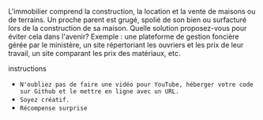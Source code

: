 
L'immobilier comprend la construction, la location et la vente de maisons ou de terrains.
 Un proche parent est grugé, spolié de son bien ou surfacturé lors de la construction de sa maison. 
Quelle solution proposez-vous pour éviter cela dans l'avenir?
 Exemple : une plateforme de gestion foncière gérée par le ministère,
 un site répertoriant les ouvriers et les prix de leur travail, un site comparant les prix des matériaux, etc.


 instructions 
 - `N'oubliez pas de faire une vidéo pour YouTube, héberger votre code sur Github et le mettre en ligne avec un URL.`
 - `Soyez créatif.`
 - `Récompense surprise`